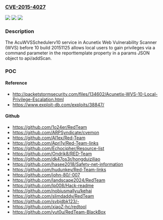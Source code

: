### [CVE-2015-4027](https://cve.mitre.org/cgi-bin/cvename.cgi?name=CVE-2015-4027)
![](https://img.shields.io/static/v1?label=Product&message=n%2Fa&color=blue)
![](https://img.shields.io/static/v1?label=Version&message=n%2Fa&color=blue)
![](https://img.shields.io/static/v1?label=Vulnerability&message=n%2Fa&color=brighgreen)

### Description

The AcuWVSSchedulerv10 service in Acunetix Web Vulnerability Scanner (WVS) before 10 build 20151125 allows local users to gain privileges via a command parameter in the reporttemplate property in a params JSON object to api/addScan.

### POC

#### Reference
- http://packetstormsecurity.com/files/134602/Acunetix-WVS-10-Local-Privilege-Escalation.html
- https://www.exploit-db.com/exploits/38847/

#### Github
- https://github.com/1o24er/RedTeam
- https://github.com/ARPSyndicate/cvemon
- https://github.com/Al1ex/Red-Team
- https://github.com/Apri1y/Red-Team-links
- https://github.com/Echocipher/Resource-list
- https://github.com/Ondrik8/RED-Team
- https://github.com/dk47os3r/hongduiziliao
- https://github.com/hasee2018/Safety-net-information
- https://github.com/hudunkey/Red-Team-links
- https://github.com/john-80/-007
- https://github.com/landscape2024/RedTeam
- https://github.com/lp008/Hack-readme
- https://github.com/nobiusmallyu/kehai
- https://github.com/slimdaddy/RedTeam
- https://github.com/svbjdbk123/-
- https://github.com/xiaoZ-hc/redtool
- https://github.com/yut0u/RedTeam-BlackBox

